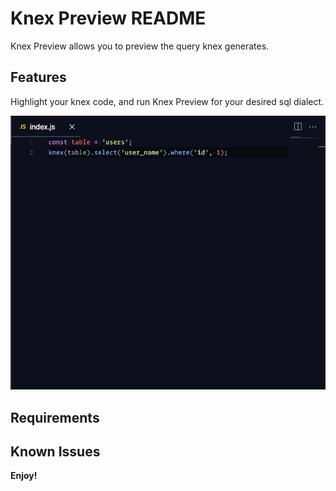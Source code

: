 # Knex Preview README

Knex Preview allows you to preview the query knex generates.
## Features

Highlight your knex code, and run Knex Preview for your desired sql dialect.

![Usage](/images/knex-preview.gif)

## Requirements

## Known Issues

**Enjoy!**
